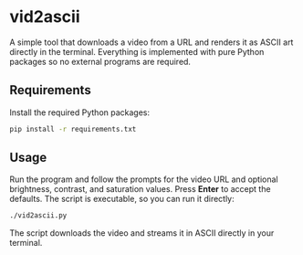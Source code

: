 # vid2ascii

A simple tool that downloads a video from a URL and renders it as ASCII art directly in the terminal. Everything is implemented with pure Python packages so no external programs are required.

## Requirements

Install the required Python packages:

```bash
pip install -r requirements.txt
```

## Usage

Run the program and follow the prompts for the video URL and optional brightness, contrast, and saturation values. Press **Enter** to accept the defaults. The script is executable, so you can run it directly:

```bash
./vid2ascii.py
```

The script downloads the video and streams it in ASCII directly in your terminal.
